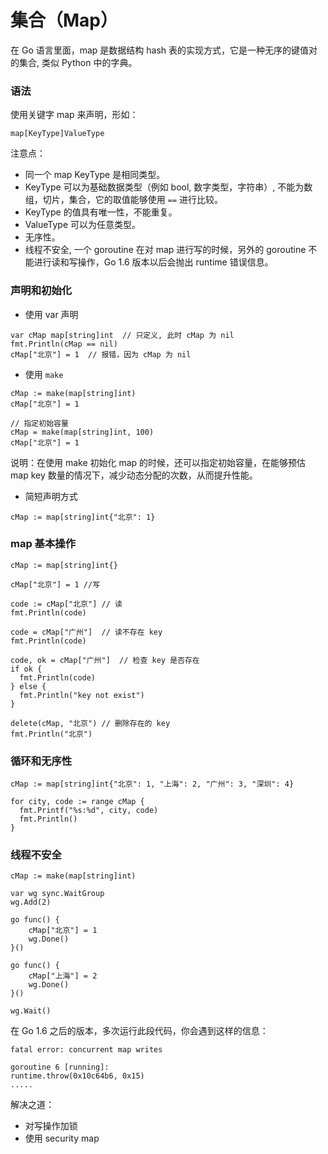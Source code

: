 # 集合（Map）

在 Go 语言里面，map 是数据结构 hash 表的实现方式，它是一种无序的键值对的集合, 类似 Python 中的字典。

### 语法

使用关键字 map 来声明，形如：

```
map[KeyType]ValueType
```

注意点：

- 同一个 map KeyType 是相同类型。
- KeyType 可以为基础数据类型（例如 bool, 数字类型，字符串）, 不能为数组，切片，集合，它的取值能够使用 `==` 进行比较。
- KeyType 的值具有唯一性，不能重复。
- ValueType 可以为任意类型。
- 无序性。
- 线程不安全, 一个 goroutine 在对 map 进行写的时候，另外的 goroutine 不能进行读和写操作，Go 1.6 版本以后会抛出 runtime 错误信息。

### 声明和初始化

- 使用 var 声明

```golang
var cMap map[string]int  // 只定义, 此时 cMap 为 nil
fmt.Println(cMap == nil)
cMap["北京"] = 1  // 报错，因为 cMap 为 nil
```

- 使用 `make`

```golang
cMap := make(map[string]int)
cMap["北京"] = 1

// 指定初始容量
cMap = make(map[string]int, 100)
cMap["北京"] = 1
```

说明：在使用 make 初始化 map 的时候，还可以指定初始容量，在能够预估 map key 数量的情况下，减少动态分配的次数，从而提升性能。

- 简短声明方式

```
cMap := map[string]int{"北京": 1}
```

###  map 基本操作

```
cMap := map[string]int{}

cMap["北京"] = 1 //写

code := cMap["北京"] // 读
fmt.Println(code)

code = cMap["广州"]  // 读不存在 key
fmt.Println(code)

code, ok = cMap["广州"]  // 检查 key 是否存在
if ok {
  fmt.Println(code)  
} else {
  fmt.Println("key not exist")  
}

delete(cMap, "北京") // 删除存在的 key
fmt.Println("北京")

```

### 循环和无序性

```
cMap := map[string]int{"北京": 1, "上海": 2, "广州": 3, "深圳": 4}

for city, code := range cMap {
  fmt.Printf("%s:%d", city, code)
  fmt.Println()
}
```

### 线程不安全

```
cMap := make(map[string]int)

var wg sync.WaitGroup
wg.Add(2)

go func() {
	cMap["北京"] = 1
	wg.Done()
}()

go func() {
	cMap["上海"] = 2
	wg.Done()
}()

wg.Wait()
```

在 Go 1.6 之后的版本，多次运行此段代码，你会遇到这样的信息：

```
fatal error: concurrent map writes

goroutine 6 [running]:
runtime.throw(0x10c64b6, 0x15)
.....
```

解决之道：

- 对写操作加锁
- 使用 security map
